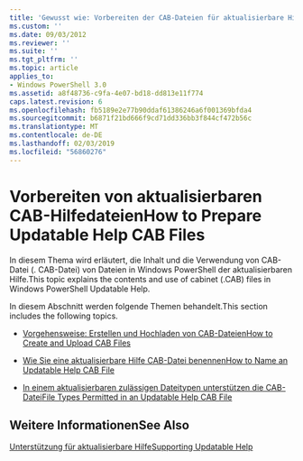 ```yaml
---
title: 'Gewusst wie: Vorbereiten der CAB-Dateien für aktualisierbare Hilfe | Microsoft-Dokumentation'
ms.custom: ''
ms.date: 09/03/2012
ms.reviewer: ''
ms.suite: ''
ms.tgt_pltfrm: ''
ms.topic: article
applies_to:
- Windows PowerShell 3.0
ms.assetid: a8f48736-c9fa-4e07-bd18-dd813e11f774
caps.latest.revision: 6
ms.openlocfilehash: fb5189e2e77b90ddaf61386246a6f001369bfda4
ms.sourcegitcommit: b6871f21bd666f9cd71dd336bb3f844cf472b56c
ms.translationtype: MT
ms.contentlocale: de-DE
ms.lasthandoff: 02/03/2019
ms.locfileid: "56860276"
---
```

# <a name="how-to-prepare-updatable-help-cab-files"></a><span data-ttu-id="20f81-102">Vorbereiten von aktualisierbaren CAB-Hilfedateien</span><span class="sxs-lookup"><span data-stu-id="20f81-102">How to Prepare Updatable Help CAB Files</span></span>

<span data-ttu-id="20f81-103">In diesem Thema wird erläutert, die Inhalt und die Verwendung von CAB-Datei (. CAB-Datei) von Dateien in Windows PowerShell der aktualisierbaren Hilfe.</span><span class="sxs-lookup"><span data-stu-id="20f81-103">This topic explains the contents and use of cabinet (.CAB) files in Windows PowerShell Updatable Help.</span></span>

<span data-ttu-id="20f81-104">In diesem Abschnitt werden folgende Themen behandelt.</span><span class="sxs-lookup"><span data-stu-id="20f81-104">This section includes the following topics.</span></span>

- [<span data-ttu-id="20f81-105">Vorgehensweise: Erstellen und Hochladen von CAB-Dateien</span><span class="sxs-lookup"><span data-stu-id="20f81-105">How to Create and Upload CAB Files</span></span>](./how-to-create-and-upload-cab-files.md)

- [<span data-ttu-id="20f81-106">Wie Sie eine aktualisierbare Hilfe CAB-Datei benennen</span><span class="sxs-lookup"><span data-stu-id="20f81-106">How to Name an Updatable Help CAB File</span></span>](./how-to-name-an-updatable-help-cab-file.md)

- [<span data-ttu-id="20f81-107">In einem aktualisierbaren zulässigen Dateitypen unterstützen die CAB-Datei</span><span class="sxs-lookup"><span data-stu-id="20f81-107">File Types Permitted in an Updatable Help CAB File</span></span>](./file-types-permitted-in-an-updatable-help-cab-file.md)

## <a name="see-also"></a><span data-ttu-id="20f81-108">Weitere Informationen</span><span class="sxs-lookup"><span data-stu-id="20f81-108">See Also</span></span>

[<span data-ttu-id="20f81-109">Unterstützung für aktualisierbare Hilfe</span><span class="sxs-lookup"><span data-stu-id="20f81-109">Supporting Updatable Help</span></span>](./supporting-updatable-help.md)